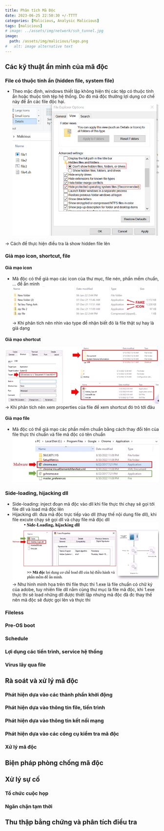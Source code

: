 ```yaml
---
title: Phân tích Mã Độc 
date: 2023-06-25 22:50:30 +/-TTTT
categories: [Malicious, Analysic Malicious]
tags: [malicious] 
# image: ../assets/img/network/ssh_tunnel.jpg
image:
  path: /assets/img/malicious/logo.png
#   alt: image alternative text
---
```


## Các kỹ thuật ẩn mình của mã độc
### File có thuộc tính ẩn (hidden file, system file)
- Theo mặc định, windows thiết lập không hiện thị các tệp có thuộc tính ẩn hoặc thuộc tính tệp hệ thống. Do đó mã độc thường lợi dụng cơ chế này để ẩn các file độc hại.
![](/assets/img/malicious/hide_extension.png)

-> Cách để thực hiện điều tra là show hidden file lên
### Giả mạo icon, shortcut, file
#### Giả mạo icon
- Mã độc có thể giả mạo các icon của thư mục, file nén, phần mềm chuẩn, ... để ẩn mình
![](/assets/img/malicious/icon_fake.png)
-> Khi phân tích nên nhìn vào type để nhận biết đó là file thật sự hay là giả dạng
#### Giả mạo shortcut
![](/assets/img/malicious/shortcut_fake.png)
-> Khi phân tích nên xem properties của file để xem shortcut đó trỏ tới đâu
#### Giả mạo file
- Mã độc có thể giả mạo các phần mềm chuẩn bằng cách thay đổi tên của file thực thi chuẩn và file mã độc có tên chuẩn
![](/assets/img/malicious/file_fake.png)
### Side-loading, hijacking dll
- Side-loading: inject đoạn mã độc vào dll khi file thực thi chạy sẽ gọi tới file dll và load mã độc lên
- Hijacking dll: đưa mã độc trực tiếp vào dll (thay thế nội dung file dll), khi file excute chạy sẽ gọi dll và chạy file mã độc dll
![](/assets/img/malicious/hijackingdll.png)
-> Như hình minh họa trên thì file thực thi 1.exe là file chuẩn có chữ ký của adobe, tuy nhiên file dll nằm cùng thư mục là file mã độc, khi 1.exe thực thi sẽ load những dll được thiết lập nhưng mã độc đã đc thay thế nên mã độc sẽ được gọi lên và thực thi

### Fileless
### Pre-OS boot
### Schedule
### Lợi dụng các tiến trình, service hệ thống 
### Virus lây qua file

## Rà soát và xử lý mã độc
### Phát hiện dựa vào các thành phần khởi động
### Phát hiện dựa vào thông tin file, tiến trình
### Phát hiện dựa vào thông tin kết nối mạng
### Phát hiện dựa vào các công cụ kiểm tra mã độc
### Xử lý mã độc

## Biện pháp phòng chống mã độc

## Xử lý sự cố
### Tổ chức cuộc họp
### Ngăn chặn tạm thời

## Thu thập bằng chứng và phân tích điều tra
